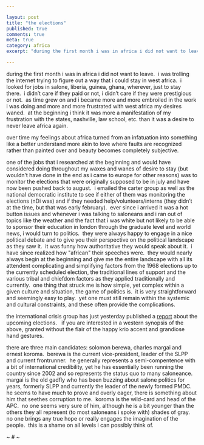 ```yaml
---

layout: post
title: "the elections"
published: true
comments: true
meta: true
category: africa
excerpt: "during the first month i was in africa i did not want to leave.  i was trolling the internet trying to figure out a way that i could stay in west africa.  i looked for jobs in salone, liberia, guinea, ghana, wherever, just to stay there.  i didn’t care if they paid or not, i didn’t care if they were prestigious or not.  as time grew on and i became more and more embroiled in the work i was doing and more and more frustrated with west africa my desires waned.  at the beginning i think it was more a manifestation of my frustration with the states, nashville, law school, etc. than it was a desire to never leave africa again. "

---
```


during the first month i was in africa i did not want to leave.  i was trolling the internet trying to figure out a way that i could stay in west africa.  i looked for jobs in salone, liberia, guinea, ghana, wherever, just to stay there.  i didn’t care if they paid or not, i didn’t care if they were prestigious or not.  as time grew on and i became more and more embroiled in the work i was doing and more and more frustrated with west africa my desires waned.  at the beginning i think it was more a manifestation of my frustration with the states, nashville, law school, etc. than it was a desire to never leave africa again.  

over time my feelings about africa turned from an infatuation into something like a better understand more akin to love where faults are recognized rather than painted over and beauty becomes completely subjective.  

one of the jobs that i researched at the beginning and would have considered doing throughout my waxes and wanes of desire to stay (but wouldn’t have done in the end as i came to europe for other reasons) was to monitor the elections that were originally supposed to be in july and have now been pushed back to august.  i emailed the carter group as well as the national democratic institute to see if either of them was monitoring the elections (nDi was) and if they needed help/volunteers/interns (they didn’t at the time, but that was early february).  ever since i arrived it was a hot button issues and whenever i was talking to saloneans and i ran out of topics like the weather and the fact that i was white but not likely to be able to sponsor their education in london through the graduate level and world news, i would turn to politics.  they were always happy to engage in a nice political debate and to give you their perspective on the political landscape as they saw it.  it was funny how authoritative they would speak about it.  i have since realized how "african" their speeches were.  they would nearly always begin at the beginning and give me the entire landscape with all its attendent complicating and simplifying factors from the 1968 elections up to the currently scheduled election, the traditional lines of support and the various tribal and chiefdom factors as they applied traditionally and currently.  one thing that struck me is how simple, yet complex within a given culture and situation, the game of politics is.  it is very straightforward and seemingly easy to play.  yet one must still remain within the systemic and cultural constraints, and these often provide the complications.  

the international crisis group has just yesterday published a [report][1] about the upcoming elections.   if you are interested in a western synopsis of the above, granted without the flair of the happy krio accent and grandiose hand gestures.

 [1]: http://www.crisisgroup.org/home/getfile.cfm?id=3016&tid=4942&type=pdf&l=1

there are three main candidates: solomon berewa, charles margai and ernest koroma.  berewa is the current vice-president, leader of the SLPP and current frontrunner.  he generally represents a semi-compentence with a bit of international credibility, yet he has essentially been running the country since 2002 and so represents the status quo to many saloneance.  margai is the old gadfly who has been buzzing about salone politics for years, formerly SLPP and currently the leader of the newly formed PMDC.  he seems to have much to prove and overly eager, there is something about him that seethes corruption to me.  koroma is the wild-card and head of the APC.  no one seems very sure of him, although he is a bit younger than the others they all represent (to most saloneans i spoke with) shades of gray.  no one brings any true hope or really engages the imagination of the people.  this is a shame on all levels i can possibly think of.

~ # ~
